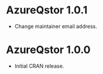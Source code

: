# AzureQstor 1.0.1

- Change maintainer email address.

# AzureQstor 1.0.0

- Initial CRAN release.
